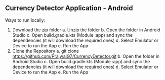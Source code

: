 ## Currency Detector Application - Android

Ways to run locally:
1. Download the zip folder
   a. Unzip the folder
   b. Open the folder in Android Studio
   c. Open build.gradle.kts (Module :app) and sync the dependencies (it will download the required ones)
   d. Select Emulator or Device to run the App
   e. Run the App
3. Clone the Repository
   a. git clone https://github.com/PrajwalG7/CurrencyDetector.git
   b. Open the folder in Android Studio
   c. Open build.gradle.kts (Module :app) and sync the dependencies (it will download the required ones)
   d. Select Emulator or Device to run the App
   e. Run the App
